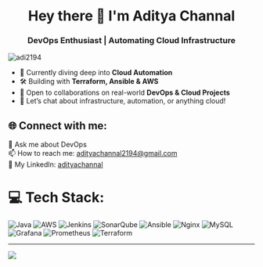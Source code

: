 <h1 align="center">Hey there 👋 I'm Aditya Channal</h1>
<h3 align="center">DevOps Enthusiast | Automating Cloud Infrastructure</h3>

<p align="left"> <img src="https://komarev.com/ghpvc/?username=adi2194&label=Profile%20views&color=0e75b6&style=flat" alt="adi2194" /> </p>

- 🚀 Currently diving deep into **Cloud Automation**
- 🛠️ Building with **Terraform, Ansible & AWS**
- 🤝 Open to collaborations on real-world **DevOps & Cloud Projects**
- 💬 Let’s chat about infrastructure, automation, or anything cloud!





## 🌐 Connect with me:
💬 Ask me about DevOps  
📫 How to reach me: [adityachannal2194@gmail.com](mailto:adityachannal2194@gmail.com)  
🔗 My LinkedIn: [adityachannal](https://www.linkedin.com/in/adityachannal/)
 




# 💻 Tech Stack:
![Java](https://img.shields.io/badge/java-%23ED8B00.svg?style=for-the-badge&logo=openjdk&logoColor=white) 
![AWS](https://img.shields.io/badge/AWS-%23FF9900.svg?style=for-the-badge&logo=amazon-aws&logoColor=white) 
![Jenkins](https://img.shields.io/badge/jenkins-%232C5263.svg?style=for-the-badge&logo=jenkins&logoColor=white) 
![SonarQube](https://img.shields.io/badge/SonarQube-black?style=for-the-badge&logo=sonarqube&logoColor=4E9BCD) 
![Ansible](https://img.shields.io/badge/ansible-%231A1918.svg?style=for-the-badge&logo=ansible&logoColor=white) 
![Nginx](https://img.shields.io/badge/nginx-%23009639.svg?style=for-the-badge&logo=nginx&logoColor=white) 
![MySQL](https://img.shields.io/badge/mysql-4479A1.svg?style=for-the-badge&logo=mysql&logoColor=white) 
![Grafana](https://img.shields.io/badge/grafana-%23F46800.svg?style=for-the-badge&logo=grafana&logoColor=white) 
![Prometheus](https://img.shields.io/badge/Prometheus-E6522C?style=for-the-badge&logo=Prometheus&logoColor=white) 
![Terraform](https://img.shields.io/badge/terraform-%235835CC.svg?style=for-the-badge&logo=terraform&logoColor=white)


---
[![](https://visitcount.itsvg.in/api?id=adi2194&icon=0&color=0)](https://visitcount.itsvg.in)

